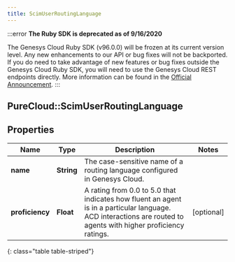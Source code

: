 ```yaml
---
title: ScimUserRoutingLanguage
---
```


:::error
**The Ruby SDK is deprecated as of 9/16/2020**

The Genesys Cloud Ruby SDK (v96.0.0) will be frozen at its current version level. Any new enhancements to our API or bug fixes will not be backported. If you do need to take advantage of new features or bug fixes outside the Genesys Cloud Ruby SDK, you will need to use the Genesys Cloud REST endpoints directly. More information can be found in the [Official Announcement](https://developer.mypurecloud.com/forum/t/announcement-genesys-cloud-ruby-sdk-end-of-life/8850).
:::


## PureCloud::ScimUserRoutingLanguage

## Properties

|Name | Type | Description | Notes|
|------------ | ------------- | ------------- | -------------|
| **name** | **String** | The case-sensitive name of a routing language configured in Genesys Cloud. | |
| **proficiency** | **Float** | A rating from 0.0 to 5.0 that indicates how fluent an agent is in a particular language. ACD interactions are routed to agents with higher proficiency ratings. | [optional] |
{: class="table table-striped"}



